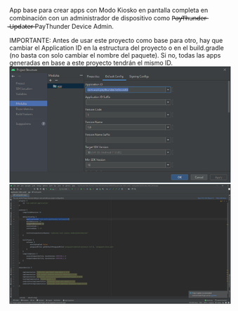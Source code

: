 App base para crear apps con Modo Kiosko en pantalla completa en combinación con un administrador de dispositivo como P̶̷a̶̷y̶̷T̶̷h̶̷u̶̷n̶̷d̶̷e̶̷r̶̷ ̶̷U̶̷p̶̷d̶̷a̶̷t̶̷e̶̷r̶̷  PayThunder Device Admin.

IMPORTANTE: Antes de usar este proyecto como base para otro, hay que cambiar el Application ID en la estructura del proyecto o en el build.gradle (no basta con solo cambiar el nombre del paquete). Si no, todas las apps generadas en base a este proyecto tendrán el mismo ID.
![En la estructura del proyecto](applicationID_Project_Structure.png)
![En el build.gradle](applicationID_build.gradle.png)